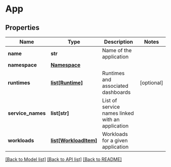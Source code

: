 # App

## Properties
Name | Type | Description | Notes
------------ | ------------- | ------------- | -------------
**name** | **str** | Name of the application | 
**namespace** | [**Namespace**](Namespace.md) |  | 
**runtimes** | [**list[Runtime]**](Runtime.md) | Runtimes and associated dashboards | [optional] 
**service_names** | **list[str]** | List of service names linked with an application | 
**workloads** | [**list[WorkloadItem]**](WorkloadItem.md) | Workloads for a given application | 

[[Back to Model list]](../README.md#documentation-for-models) [[Back to API list]](../README.md#documentation-for-api-endpoints) [[Back to README]](../README.md)

